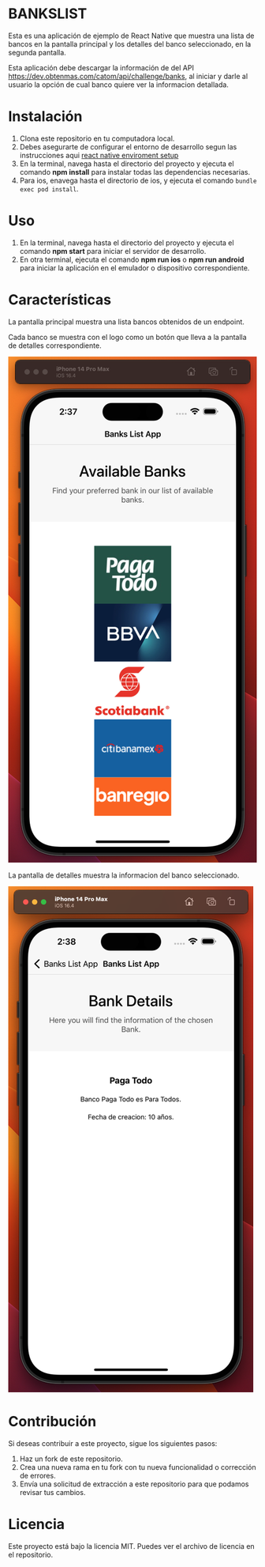 # BANKSLIST

Esta es una aplicación de ejemplo de React Native que muestra una lista de bancos en la pantalla principal y los detalles del banco seleccionado, en la segunda pantalla.

Esta aplicación debe descargar la información de del API https://dev.obtenmas.com/catom/api/challenge/banks, al iniciar y darle al usuario la opción de cual banco quiere ver la informacion detallada.

# Instalación

1. Clona este repositorio en tu computadora local.
2. Debes asegurarte de configurar el entorno de desarrollo segun las instrucciones aqui [react native enviroment setup](https://reactnative.dev/docs/environment-setup)
3. En la terminal, navega hasta el directorio del proyecto y ejecuta el comando **npm install** para instalar todas las dependencias necesarias.
4. Para ios, enavega hasta el directorio de ios, y ejecuta el comando `bundle exec pod install`.

# Uso

1. En la terminal, navega hasta el directorio del proyecto y ejecuta el comando **npm start** para iniciar el servidor de desarrollo.
2. En otra terminal, ejecuta el comando **npm run ios** o **npm run android** para iniciar la aplicación en el emulador o dispositivo correspondiente.

# Características

La pantalla principal muestra una lista bancos obtenidos de un endpoint.

Cada banco se muestra con el logo como un botón que lleva a la pantalla de detalles correspondiente.

![Imagen Pantalla 1](Pantalla_1.png)

La pantalla de detalles muestra la informacion del banco seleccionado.

![Imagen Pantalla 2](pantalla_2.png)

# Contribución

Si deseas contribuir a este proyecto, sigue los siguientes pasos:

1. Haz un fork de este repositorio.
2. Crea una nueva rama en tu fork con tu nueva funcionalidad o corrección de errores.
3. Envía una solicitud de extracción a este repositorio para que podamos revisar tus cambios.

# Licencia

Este proyecto está bajo la licencia MIT. Puedes ver el archivo de licencia en el repositorio.
